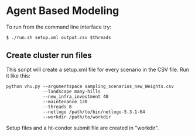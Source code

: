 # Agent Based Modeling

To run from the command line interface try:

    $ ./run.sh setup.xml output.csv $threads

## Create cluster run files

This script will create a setup.xml file for every scenario in the CSV file. Run it like this:

    python vhu.py --argumentspace sampling_scenarios_new_Weights.csv
                  --landscape many-hills 
                  --new_infra_investment 40 
                  --maintenance 130 
                  --threads 8 
                  --netlogo /path/to/bin/netlogo-5.3.1-64 
                  --workdir /path/to/workdir

Setup files and a ht-condor submit file are created in "workdir".
